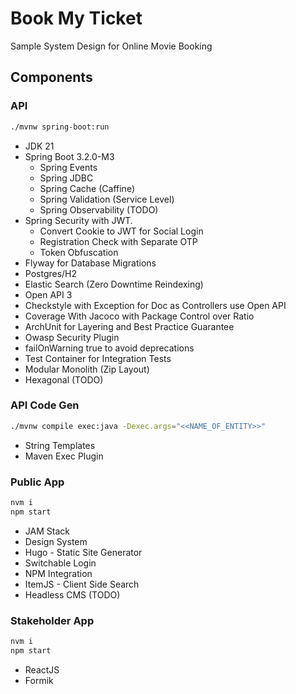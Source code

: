 # Book My Ticket
Sample System Design for Online Movie Booking

## Components

### API

```sh
./mvnw spring-boot:run
```
- JDK 21
- Spring Boot 3.2.0-M3
    - Spring Events
    - Spring JDBC
    - Spring Cache (Caffine)
    - Spring Validation (Service Level)
    - Spring Observability (TODO)
- Spring Security with JWT.
    - Convert Cookie to JWT for Social Login
    - Registration Check with Separate OTP
    - Token Obfuscation
- Flyway for Database Migrations
- Postgres/H2
- Elastic Search (Zero Downtime Reindexing)
- Open API 3
- Checkstyle with Exception for Doc as Controllers use  Open API
- Coverage With Jacoco with Package Control over Ratio
- ArchUnit for Layering and Best Practice Guarantee
- Owasp Security Plugin
- failOnWarning true to avoid deprecations
- Test Container for Integration Tests
- Modular Monolith (Zip Layout)
- Hexagonal (TODO)

### API Code Gen

```sh
./mvnw compile exec:java -Dexec.args="<<NAME_OF_ENTITY>>"
```
- String Templates
- Maven Exec Plugin

### Public App

```sh
nvm i
npm start
```
- JAM Stack
- Design System
- Hugo - Static Site Generator
- Switchable Login
- NPM Integration
- ItemJS - Client Side Search
- Headless CMS (TODO)

### Stakeholder App

```sh
nvm i
npm start
```

- ReactJS
- Formik